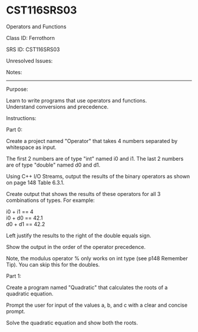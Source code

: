 # CST116SRS03
Operators and Functions


Class ID: Ferrothorn

SRS ID: CST116SRS03

Unresolved Issues:  

Notes:  


---

Purpose:  

Learn to write programs that use operators and functions.  
Understand conversions and precedence.  


Instructions:  


Part 0:  

Create a project named "Operator" that takes 4 numbers separated by whitespace as input. 

The first 2 numbers are of type "int" named i0 and i1. The last 2 numbers are of type "double" named d0 and d1.  

Using C++ I/O Streams, output the results of the binary operators as shown on page 148 Table 6.3.1.  

Create output that shows the results of these operators for all 3 combinations of types. For example:  

i0 + i1 == 4  
i0 + d0 == 42.1  
d0 + d1 == 42.2  

Left justify the results to the right of the double equals sign.  

Show the output in the order of the operator precedence.  

Note, the modulus operator % only works on int type (see p148 Remember Tip). You can skip this for the doubles. 


Part 1:  

Create a program named "Quadratic" that calculates the roots of a quadratic equation.

Prompt the user for input of the values a, b, and c with a clear and concise prompt. 

Solve the quadratic equation and show both the roots. 


